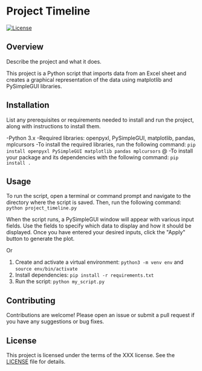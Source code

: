 # Project Timeline

[![License](https://img.shields.io/badge/license-MIT-blue.svg)](https://opensource.org/licenses/MIT)

## Overview

Describe the project and what it does.

This project is a Python script that imports data from an Excel sheet and creates a graphical representation of the data using matplotlib and PySimpleGUI libraries.

## Installation

List any prerequisites or requirements needed to install and run the project, along with instructions to install them.

-Python 3.x
-Required libraries: openpyxl, PySimpleGUI, matplotlib, pandas, mplcursors
-To install the required libraries, run the following command:
`pip install openpyxl PySimpleGUI matplotlib pandas mplcursors`
@
-To install your package and its dependencies with the following command:
`pip install .`
## Usage

To run the script, open a terminal or command prompt and navigate to the directory where the script is saved. Then, run the following command:
`python project_timeline.py`

When the script runs, a PySimpleGUI window will appear with various input fields. Use the fields to specify which data to display and how it should be displayed.
Once you have entered your desired inputs, click the "Apply" button to generate the plot.

Or

1. Create and activate a virtual environment: `python3 -m venv env` and `source env/bin/activate`
2. Install dependencies: `pip install -r requirements.txt`
3. Run the script: `python my_script.py`

## Contributing

Contributions are welcome! Please open an issue or submit a pull request if you have any suggestions or bug fixes.

## License

This project is licensed under the terms of the XXX license. See the [LICENSE](LICENSE) file for details.
